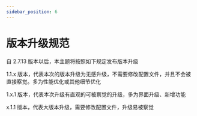 ```yaml
---
sidebar_position: 6
---
```


# 版本升级规范

自 2.7.13 版本以后，本主题将按照如下规定发布版本升级

1.1.x 版本，代表本次的版本升级为无感升级，不需要修改配置文件，并且不会被直接察觉。多为性能优化或其他细节优化

1.x.1 版本，代表本次升级有直观的可被察觉的升级，多为界面升级、新增功能

x.1.1 版本，代表大版本升级，需要修改配置文件，升级易被察觉
